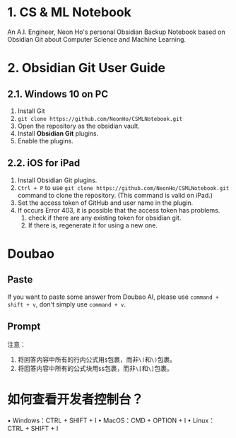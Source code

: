 # 1. CS & ML Notebook
An A.I. Engineer, Neon Ho's personal Obsidian Backup Notebook based on Obsidian Git about Computer Science and Machine Learning.

# 2. Obsidian Git User Guide

## 2.1. Windows 10 on PC

1. Install Git
2. `git clone https://github.com/NeonHo/CSMLNotebook.git`
3. Open the repository as the obsidian vault.
4. Install **Obsidian Git** plugins.
5. Enable the plugins.
## 2.2. iOS for iPad
1. Install Obsidian Git plugins.
2. `Ctrl + P` to use `git clone https://github.com/NeonHo/CSMLNotebook.git` command to clone the repository. (This command is valid on iPad.)
3. Set the access token of GitHub and user name in the plugin.
4. If occurs Error 403, it is possible that the access token has problems.
	1. check if there are any existing token for obsidian git.
	2. If there is, regenerate it for using a new one.



# Doubao
## Paste
If you want to paste some answer from Doubao AI, please use `command + shift + v`, don't simply use `command + v`.
## Prompt
注意：
1. 将回答内容中所有的行内公式用`$`包裹，而非`\(`和`\)`包裹。
2. 将回答内容中所有的公式块用`$$`包裹，而非`\[`和`\]`包裹。

# 如何查看开发者控制台？
• Windows：CTRL + SHIFT + I
• MacOS：CMD + OPTION + I
• Linux：CTRL + SHIFT + I